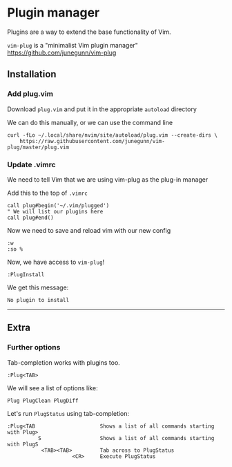 # Plugin manager

Plugins are a way to extend the base functionality of Vim.

`vim-plug` is a "minimalist Vim plugin manager"
https://github.com/junegunn/vim-plug

## Installation

### Add plug.vim
Download `plug.vim` and put it in the appropriate `autoload` directory

We can do this manually, or we can use the command line

```
curl -fLo ~/.local/share/nvim/site/autoload/plug.vim --create-dirs \
    https://raw.githubusercontent.com/junegunn/vim-plug/master/plug.vim
```

### Update .vimrc
We need to tell Vim that we are using vim-plug as the plug-in manager

Add this to the top of `.vimrc`
```
call plug#begin('~/.vim/plugged')
" We will list our plugins here
call plug#end()
```

Now we need to save and reload vim with our new config
```
:w
:so %
```

Now, we have access to `vim-plug`!
```
:PlugInstall
```

We get this message:
```
No plugin to install
```

--------------------------------------------------------------------------------
## Extra

### Further options
Tab-completion works with plugins too.

```
:Plug<TAB>
```

We will see a list of options like:
```
Plug PlugClean PlugDiff
```

Let's run `PlugStatus` using tab-completion:

```
:Plug<TAB                     Shows a list of all commands starting with Plug>
          S                   Shows a list of all commands starting with PlugS
           <TAB><TAB>         Tab across to PlugStatus
                     <CR>     Execute PlugStatus
```


